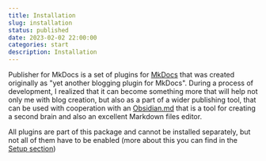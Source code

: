 ```yaml
---
title: Installation
slug: installation
status: published
date: 2023-02-02 22:00:00
categories: start
description: Installation
---
```


Publisher for MkDocs is a set of plugins for [MkDocs](https://www.mkdocs.org) that was created originally as "yet another blogging plugin for MkDocs". During a process of development, I realized that it can become something more that will help not only me with blog creation, but also as a part of a wider publishing tool, that can be used with cooperation with an [Obsidian.md](https://obsidian.md/) that is a tool for creating a second brain and also an excellent Markdown files editor.

All plugins are part of this package and cannot be installed separately, but not all of them have to be enabled (more about this you can find in the [Setup section](/setup/))
